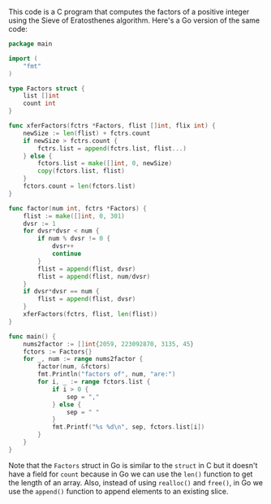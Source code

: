  This code is a C program that computes the factors of a positive integer using the Sieve of Eratosthenes algorithm. Here's a Go version of the same code:
```go
package main

import (
	"fmt"
)

type Factors struct {
    list []int
    count int
}

func xferFactors(fctrs *Factors, flist []int, flix int) {
    newSize := len(flist) + fctrs.count
    if newSize > fctrs.count {
        fctrs.list = append(fctrs.list, flist...)
    } else {
        fctors.list = make([]int, 0, newSize)
        copy(fctors.list, flist)
    }
    fctors.count = len(fctors.list)
}

func factor(num int, fctrs *Factors) {
    flist := make([]int, 0, 301)
    dvsr := 1
    for dvsr*dvsr < num {
        if num % dvsr != 0 {
            dvsr++
            continue
        }
        flist = append(flist, dvsr)
        flist = append(flist, num/dvsr)
    }
    if dvsr*dvsr == num {
        flist = append(flist, dvsr)
    }
    xferFactors(fctrs, flist, len(flist))
}

func main() {
    nums2factor := []int{2059, 223092870, 3135, 45}
    fctors := Factors{}
    for _, num := range nums2factor {
        factor(num, &fctors)
        fmt.Println("factors of", num, "are:")
        for i, _ := range fctors.list {
            if i > 0 {
                sep = ","
            } else {
                sep = " "
            }
            fmt.Printf("%s %d\n", sep, fctors.list[i])
        }
    }
}
```
Note that the `Factors` struct in Go is similar to the `struct` in C but it doesn't have a field for `count` because in Go we can use the `len()` function to get the length of an array. Also, instead of using `realloc()` and `free()`, in Go we use the `append()` function to append elements to an existing slice.
